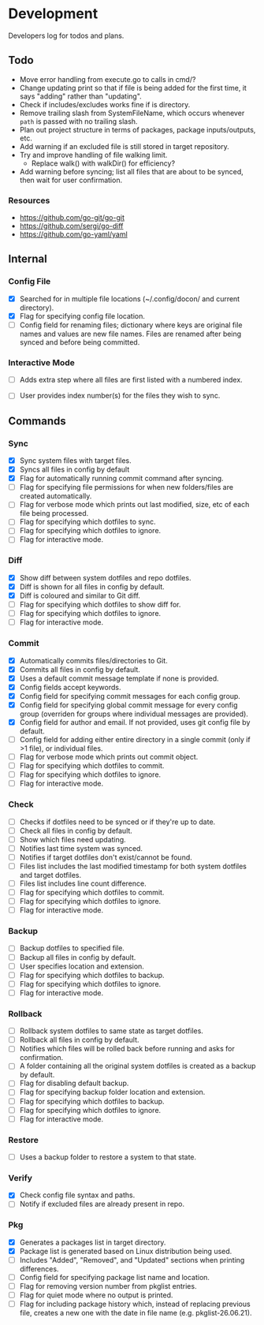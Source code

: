 # Development
Developers log for todos and plans.


## Todo
- Move error handling from execute.go to calls in cmd/?
- Change updating print so that if file is being added for the first time, it says "adding" rather than "updating".
- Check if includes/excludes works fine if is directory.
- Remove trailing slash from SystemFileName, which occurs whenever `path` is passed with no trailing slash.
- Plan out project structure in terms of packages, package inputs/outputs, etc.
- Add warning if an excluded file is still stored in target repository.
- Try and improve handling of file walking limit.
  - Replace walk() with walkDir() for efficiency?
- Add warning before syncing; list all files that are about to be synced, then wait for user confirmation.

### Resources
- https://github.com/go-git/go-git
- https://github.com/sergi/go-diff
- https://github.com/go-yaml/yaml


## Internal
### Config File
- [x] Searched for in multiple file locations (~/.config/docon/ and current directory).
- [x] Flag for specifying config file location.
- [ ] Config field for renaming files; dictionary where keys are original file names and values are new file names. Files are renamed after being synced and before being committed.

### Interactive Mode
- [ ] Adds extra step where all files are first listed with a numbered index.
- [ ] User provides index number(s) for the files they wish to sync.


## Commands
### Sync
- [x] Sync system files with target files.
- [x] Syncs all files in config by default
- [x] Flag for automatically running commit command after syncing.
- [ ] Flag for specifying file permissions for when new folders/files are created automatically.
- [ ] Flag for verbose mode which prints out last modified, size, etc of each file being processed.
- [ ] Flag for specifying which dotfiles to sync.
- [ ] Flag for specifying which dotfiles to ignore.
- [ ] Flag for interactive mode.

### Diff
- [x] Show diff between system dotfiles and repo dotfiles.
- [x] Diff is shown for all files in config by default.
- [x] Diff is coloured and similar to Git diff.
- [ ] Flag for specifying which dotfiles to show diff for.
- [ ] Flag for specifying which dotfiles to ignore.
- [ ] Flag for interactive mode.

### Commit
- [x] Automatically commits files/directories to Git.
- [x] Commits all files in config by default.
- [x] Uses a default commit message template if none is provided.
- [x] Config fields accept keywords.
- [x] Config field for specifying commit messages for each config group.
- [x] Config field for specifying global commit message for every config group (overriden for groups where individual messages are provided).
- [x] Config field for author and email. If not provided, uses git config file by default.
- [ ] Config field for adding either entire directory in a single commit (only if >1 file), or individual files.
- [ ] Flag for verbose mode which prints out commit object.
- [ ] Flag for specifying which dotfiles to commit.
- [ ] Flag for specifying which dotfiles to ignore.
- [ ] Flag for interactive mode.

### Check
- [ ] Checks if dotfiles need to be synced or if they're up to date.
- [ ] Check all files in config by default.
- [ ] Show which files need updating.
- [ ] Notifies last time system was synced.
- [ ] Notifies if target dotfiles don't exist/cannot be found.
- [ ] Files list includes the last modified timestamp for both system dotfiles and target dotfiles.
- [ ] Files list includes line count difference.
- [ ] Flag for specifying which dotfiles to commit.
- [ ] Flag for specifying which dotfiles to ignore.
- [ ] Flag for interactive mode.

### Backup
- [ ] Backup dotfiles to specified file.
- [ ] Backup all files in config by default.
- [ ] User specifies location and extension.
- [ ] Flag for specifying which dotfiles to backup.
- [ ] Flag for specifying which dotfiles to ignore.
- [ ] Flag for interactive mode.

### Rollback
- [ ] Rollback system dotfiles to same state as target dotfiles.
- [ ] Rollback all files in config by default.
- [ ] Notifies which files will be rolled back before running and asks for confirmation.
- [ ] A folder containing all the original system dotfiles is created as a backup by default.
- [ ] Flag for disabling default backup.
- [ ] Flag for specifying backup folder location and extension.
- [ ] Flag for specifying which dotfiles to backup.
- [ ] Flag for specifying which dotfiles to ignore.
- [ ] Flag for interactive mode.

### Restore
- [ ] Uses a backup folder to restore a system to that state.

### Verify
- [x] Check config file syntax and paths.
- [ ] Notify if excluded files are already present in repo.

### Pkg
- [x] Generates a packages list in target directory.
- [x] Package list is generated based on Linux distribution being used.
- [ ] Includes "Added", "Removed", and "Updated" sections when printing differences.
- [ ] Config field for specifying package list name and location.
- [ ] Flag for removing version number from pkglist entries.
- [ ] Flag for quiet mode where no output is printed.
- [ ] Flag for including package history which, instead of replacing previous file, creates a new one with the date in file name (e.g. pkglist-26.06.21).
